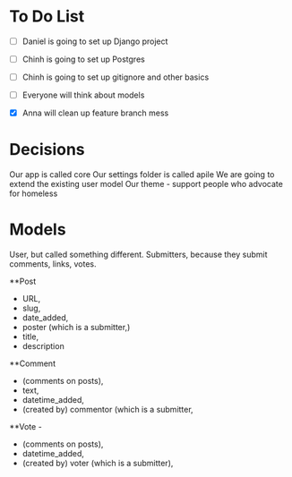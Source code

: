 # To Do List

- [ ] Daniel is going to set up Django project
- [ ] Chinh is going to set up Postgres
- [ ] Chinh is going to set up gitignore and other basics
- [ ] Everyone will think about models
- [x] Anna will clean up feature branch mess


# Decisions

Our app is called core
Our settings folder is called apile
We are going to extend the existing user model
Our theme - support people who advocate for homeless

# Models

User, but called something different. Submitters, because they submit comments, links, votes.

**Post
 * URL,
 * slug, 
 * date_added, 
 * poster (which is a submitter,) 
 * title, 
 * description
 
**Comment 
 * (comments on posts), 
 * text, 
 * datetime_added, 
 * (created by) commentor (which is a submitter,  
 
**Vote - 
 * (comments on posts), 
 * datetime_added, 
 * (created by) voter (which is a submitter),  


